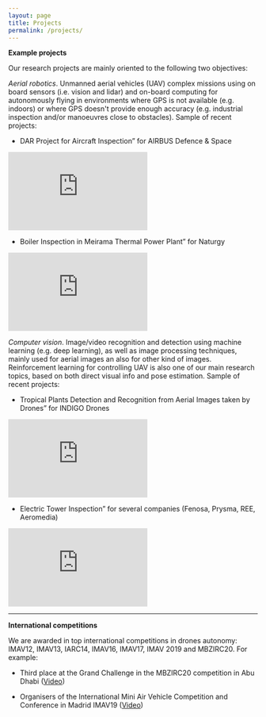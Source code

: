 ```yaml
---
layout: page
title: Projects
permalink: /projects/
---
```


**Example projects**

Our research projects are mainly oriented to the following two objectives:

*Aerial robotics*. Unmanned aerial vehicles (UAV) complex missions using on board sensors (i.e. vision and lidar) and on-board computing for autonomously flying in environments where GPS is not available (e.g. indoors) or where GPS doesn't provide enough accuracy (e.g. industrial inspection and/or manoeuvres close to obstacles). Sample of recent projects:

- DAR Project for Aircraft Inspection” for AIRBUS Defence & Space

<iframe title="vimeo-player" src="https://player.vimeo.com/video/393907228" width="281" height="158" frameborder="0" allowfullscreen>  </iframe>

- Boiler Inspection in Meirama Thermal Power Plant” for Naturgy

<iframe title="vimeo-player" src="https://player.vimeo.com/video/269340493" width="281" height="158" frameborder="0" allowfullscreen></iframe>

*Computer vision*. Image/video recognition and detection using machine learning (e.g. deep learning), as well as image processing techniques, mainly used for aerial images an also for other kind of images. Reinforcement learning for controlling UAV is also one of our main research topics, based on both direct visual info and pose estimation. Sample of recent projects:

- Tropical Plants Detection and Recognition from Aerial Images taken by Drones” for INDIGO Drones

<iframe width="281" height="158" src="https://www.youtube.com/embed/le0PggkA_oM" frameborder="0" allow="accelerometer; autoplay; encrypted-media; gyroscope; picture-in-picture" allowfullscreen></iframe>

- Electric Tower Inspection” for several companies (Fenosa, Prysma, REE, Aeromedia)

<iframe title="vimeo-player" src="https://player.vimeo.com/video/5782445" width="281" height="158" frameborder="0" allowfullscreen></iframe>

--------

**International competitions**

We are awarded in top international competitions in drones autonomy: IMAV12, IMAV13, IARC14, IMAV16, IMAV17, IMAV 2019 and MBZIRC20. For example:

- Third place at the Grand Challenge in the MBZIRC20 competition in Abu Dhabi ([Video](https://vimeo.com/showcase/6842547))

- Organisers of the International Mini Air Vehicle Competition and Conference in Madrid IMAV19 ([Video](https://vimeo.com/showcase/6615733))



